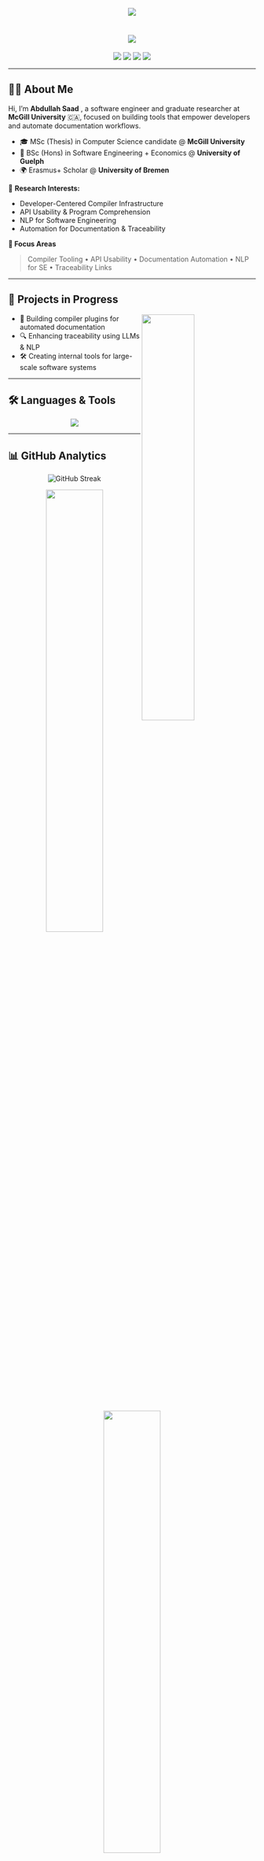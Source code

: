<!-- ✨ Abdullah Saad | GitHub Profile README ✨ -->

<p align="center">
  <img src="https://capsule-render.vercel.app/api?type=waving&height=200&text=Abdullah%20Saad&fontAlign=50&fontAlignY=40&color=gradient&desc=Software%20Engineer%20%7C%20Compiler%20Tooling%20%7C%20MSc%20Researcher&descSize=20" />
</p>

<h1 align="center">
  <img src="https://readme-typing-svg.demolab.com?font=Fira+Code&size=26&duration=3000&pause=1000&color=58A6FF&center=true&vCenter=true&width=1000&height=60&lines=Hi%2C+I%E2%80%99m+Abdullah+Saad!;Software+Engineer+and+MSc+Researcher+at+McGill+University;Crafting+Smarter+Tools+for+Smarter+Developers" />
</h1>

<p align="center">
  <a href="https://github.com/asaad02"><img src="https://img.shields.io/badge/GitHub-asaad02-181717?style=for-the-badge&logo=github" /></a>
  <a href="https://www.linkedin.com/in/abdullah94-saad/"><img src="https://img.shields.io/badge/LinkedIn-Abdullah_Saad-0A66C2?style=for-the-badge&logo=linkedin" /></a>
  <a href="https://cs.mcgill.ca/~asaad14/"><img src="https://img.shields.io/badge/Website-csmcgill.ca%2F~asaad14-0d1117?style=for-the-badge&logo=About.me&logoColor=white" /></a>
  <a href="mailto:abdullah.saad@mail.mcgill.ca"><img src="https://img.shields.io/badge/Email-Contact-EA4335?style=for-the-badge&logo=gmail&logoColor=white" /></a>
</p>

---

## 👨‍💻 About Me

Hi, I’m **Abdullah Saad** , a software engineer and graduate researcher at **McGill University** 🇨🇦, focused on building tools that empower developers and automate documentation workflows.

- 🎓 MSc (Thesis) in Computer Science candidate @ **McGill University**
- 🧠 BSc (Hons) in Software Engineering + Economics @ **University of Guelph**
- 🌍 Erasmus+ Scholar @ **University of Bremen**


🔬 **Research Interests:**
- Developer-Centered Compiler Infrastructure  
- API Usability & Program Comprehension  
- NLP for Software Engineering  
- Automation for Documentation & Traceability

**🔬 Focus Areas**  
> Compiler Tooling • API Usability • Documentation Automation • NLP for SE • Traceability Links 

---

## 🚀 Projects in Progress

<img align="right" width="46%" src="https://raw.githubusercontent.com/onimur/.github/master/.resources/git-header.svg" />

- 🧪 Building compiler plugins for automated documentation  
- 🔍 Enhancing traceability using LLMs & NLP  
- 🛠️ Creating internal tools for large-scale software systems  


---

## 🛠️ Languages & Tools

<p align="center">
  <img src="https://skillicons.dev/icons?i=python,java,js,docker,kubernetes,git,aws,gitlab,bash,linux,react,spring,mysql,postgres,tensorflow,pytorch,airflow,matlab&perline=9" />
</p>

---

## 📊 GitHub Analytics

<p align="center">
  <img src="https://github-readme-streak-stats.herokuapp.com/?user=asaad02&theme=radical" alt="GitHub Streak" />
</p>

<p align="center">
  <img width="48%" src="https://github-readme-stats.vercel.app/api?username=asaad02&show_icons=true&theme=radical&hide_border=true" />
  <img width="48%" src="https://github-readme-stats.vercel.app/api/top-langs/?username=asaad02&layout=compact&theme=radical&hide_border=true" />
</p>

<p align="center">
  <img src="https://github-readme-activity-graph.vercel.app/graph?username=asaad02&theme=react-dark&hide_border=true&area=true" />
</p>

---

## ☕ Support My Work

<p align="center">
  <a href="https://www.buymeacoffee.com/asaad02">
    <img src="https://img.shields.io/badge/Buy%20Me%20a%20Coffee-FFDD00?style=for-the-badge&logo=buy-me-a-coffee&logoColor=black" />
  </a>
  <a href="https://paypal.me/asaad02?country.x=CA&locale.x=en_US">
    <img src="https://img.shields.io/badge/Donate-PayPal-0A66C2?style=for-the-badge&logo=paypal&logoColor=white" />
  </a>
</p>

---

<p align="center">
  <img src="https://readme-typing-svg.demolab.com?font=Fira+Code&size=22&pause=1000&color=FF61A6&width=900&lines=Thanks+for+visiting!+Happy+coding+%F0%9F%92%BB+%7C+Stay+curious+%F0%9F%94%8D+%7C+Keep+building!+%F0%9F%9B%A0%EF%B8%8F" />
</p>

<!-- README crafted with excellence by Abdullah Saad -->
